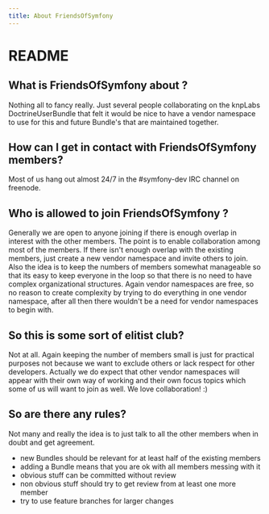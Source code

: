```yaml
---
title: About FriendsOfSymfony
---
```


README
======

What is FriendsOfSymfony about ?
--------------------------------

Nothing all to fancy really. Just several people collaborating on the knpLabs DoctrineUserBundle that felt it would be nice to have a vendor namespace to use for this and future Bundle's that are maintained together.

How can I get in contact with FriendsOfSymfony members?
-------------------------------------------------------

Most of us hang out almost 24/7 in the #symfony-dev IRC channel on freenode.

Who is allowed to join FriendsOfSymfony ?
-----------------------------------------

Generally we are open to anyone joining if there is enough overlap in interest with the other members. The point is to enable collaboration among most of the members. If there isn't enough overlap with the existing members, just create a new vendor namespace and invite others to join. Also the idea is to keep the numbers of members somewhat manageable so that its easy to keep everyone in the loop so that there is no need to have complex organizational structures. Again vendor namespaces are free, so no reason to create complexity by trying to do everything in one vendor namespace, after all then there wouldn't be a need for vendor namespaces to begin with.

So this is some sort of elitist club?
-------------------------------------

Not at all. Again keeping the number of members small is just for practical purposes not because we want to exclude others or lack respect for other developers. Actually we do expect that other vendor namespaces will appear with their own way of working and their own focus topics which some of us will want to join as well. We love collaboration! :)

So are there any rules?
-----------------------

Not many and really the idea is to just talk to all the other members when in doubt and get agreement.

 * new Bundles should be relevant for at least half of the existing members
 * adding a Bundle means that you are ok with all members messing with it
 * obvious stuff can be committed without review
 * non obvious stuff should try to get review from at least one more member
 * try to use feature branches for larger changes
